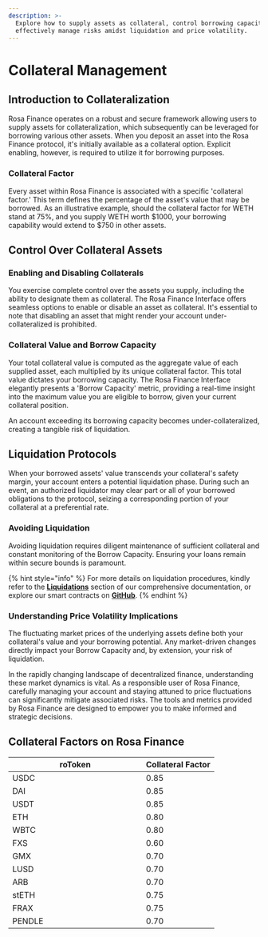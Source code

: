```yaml
---
description: >-
  Explore how to supply assets as collateral, control borrowing capacity, and
  effectively manage risks amidst liquidation and price volatility.
---
```


# Collateral Management

## **Introduction to Collateralization**

Rosa Finance operates on a robust and secure framework allowing users to supply assets for collateralization, which subsequently can be leveraged for borrowing various other assets. When you deposit an asset into the Rosa Finance protocol, it's initially available as a collateral option. Explicit enabling, however, is required to utilize it for borrowing purposes.

### **Collateral Factor**

Every asset within Rosa Finance is associated with a specific 'collateral factor.' This term defines the percentage of the asset's value that may be borrowed. As an illustrative example, should the collateral factor for WETH stand at 75%, and you supply WETH worth $1000, your borrowing capability would extend to $750 in other assets.

## **Control Over Collateral Assets**

### **Enabling and Disabling Collaterals**

You exercise complete control over the assets you supply, including the ability to designate them as collateral. The Rosa Finance Interface offers seamless options to enable or disable an asset as collateral. It's essential to note that disabling an asset that might render your account under-collateralized is prohibited.

### **Collateral Value and Borrow Capacity**

Your total collateral value is computed as the aggregate value of each supplied asset, each multiplied by its unique collateral factor. This total value dictates your borrowing capacity. The Rosa Finance Interface elegantly presents a 'Borrow Capacity' metric, providing a real-time insight into the maximum value you are eligible to borrow, given your current collateral position.

An account exceeding its borrowing capacity becomes under-collateralized, creating a tangible risk of liquidation.

## **Liquidation Protocols**

When your borrowed assets' value transcends your collateral's safety margin, your account enters a potential liquidation phase. During such an event, an authorized liquidator may clear part or all of your borrowed obligations to the protocol, seizing a corresponding portion of your collateral at a preferential rate.

### **Avoiding Liquidation**

Avoiding liquidation requires diligent maintenance of sufficient collateral and constant monitoring of the Borrow Capacity. Ensuring your loans remain within secure bounds is paramount.

{% hint style="info" %}
For more details on liquidation procedures, kindly refer to the [**Liquidations**](liquidations.md) section of our comprehensive documentation, or explore our smart contracts on [**GitHub**](../technical-overview/developer-links.md).
{% endhint %}

### **Understanding Price Volatility Implications**

The fluctuating market prices of the underlying assets define both your collateral's value and your borrowing potential. Any market-driven changes directly impact your Borrow Capacity and, by extension, your risk of liquidation.

In the rapidly changing landscape of decentralized finance, understanding these market dynamics is vital. As a responsible user of Rosa Finance, carefully managing your account and staying attuned to price fluctuations can significantly mitigate associated risks. The tools and metrics provided by Rosa Finance are designed to empower you to make informed and strategic decisions.

## Collateral Factors on Rosa Finance

<table><thead><tr><th width="252">roToken</th><th>Collateral Factor</th></tr></thead><tbody><tr><td>USDC</td><td>0.85</td></tr><tr><td>DAI</td><td>0.85</td></tr><tr><td>USDT</td><td>0.85</td></tr><tr><td>ETH</td><td>0.80</td></tr><tr><td>WBTC</td><td>0.80</td></tr><tr><td>FXS</td><td>0.60</td></tr><tr><td>GMX</td><td>0.70</td></tr><tr><td>LUSD</td><td>0.70</td></tr><tr><td>ARB</td><td>0.70</td></tr><tr><td>stETH</td><td>0.75</td></tr><tr><td>FRAX</td><td>0.75</td></tr><tr><td>PENDLE</td><td>0.70</td></tr></tbody></table>
